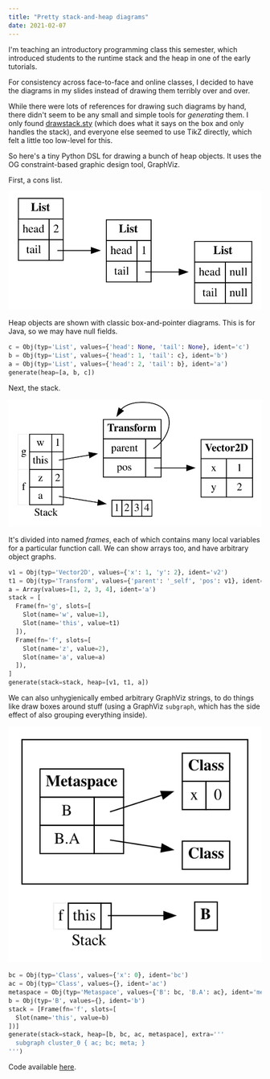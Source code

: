```yaml
---
title: "Pretty stack-and-heap diagrams"
date: 2021-02-07
---
```


I'm teaching an introductory programming class this semester, which introduced students to the runtime stack and the heap in one of the early tutorials.

For consistency across face-to-face and online classes, I decided to have the diagrams in my slides instead of drawing them terribly over and over.

While there were lots of references for drawing such diagrams by hand, there didn't seem to be any small and simple tools for _generating_ them.
I only found [drawstack.sty](http://tug.ctan.org/tex-archive/macros/latex/contrib/drawstack/) (which does what it says on the box and only handles the stack), and everyone else seemed to use TikZ directly, which felt a little too low-level for this.

So here's a tiny Python DSL for drawing a bunch of heap objects.
It uses the OG constraint-based graphic design tool, GraphViz.

First, a cons list.

<img eleventy:formats="svg" eleventy:ignore class="theme-affected" alt="cons list" src="./conslist.svg"></img>

Heap objects are shown with classic box-and-pointer diagrams. This is for Java, so we may have null fields.

```python
c = Obj(typ='List', values={'head': None, 'tail': None}, ident='c')
b = Obj(typ='List', values={'head': 1, 'tail': c}, ident='b')
a = Obj(typ='List', values={'head': 2, 'tail': b}, ident='a')
generate(heap=[a, b, c])
```

Next, the stack.

<img eleventy:formats="svg" eleventy:ignore class="theme-affected" alt="stack which contains references to heap objects" src="./stackheap.svg"></img>

It's divided into named _frames_, each of which contains many local variables for a particular function call.
We can show arrays too, and have arbitrary object graphs.

```python
v1 = Obj(typ='Vector2D', values={'x': 1, 'y': 2}, ident='v2')
t1 = Obj(typ='Transform', values={'parent': '_self', 'pos': v1}, ident='t1')
a = Array(values=[1, 2, 3, 4], ident='a')
stack = [
  Frame(fn='g', slots=[
    Slot(name='w', value=1),
    Slot(name='this', value=t1)
  ]),
  Frame(fn='f', slots=[
    Slot(name='z', value=2),
    Slot(name='a', value=a)
  ]),
]
generate(stack=stack, heap=[v1, t1, a])
```

We can also unhygienically embed arbitrary GraphViz strings, to do things like draw boxes around stuff (using a GraphViz `subgraph`, which has the side effect of also grouping everything inside).

<img eleventy:formats="svg" eleventy:ignore class="theme-affected" alt="metaspace with a box around it" src="./metaspace.svg"></img>

```python
bc = Obj(typ='Class', values={'x': 0}, ident='bc')
ac = Obj(typ='Class', values={}, ident='ac')
metaspace = Obj(typ='Metaspace', values={'B': bc, 'B.A': ac}, ident='meta')
b = Obj(typ='B', values={}, ident='b')
stack = [Frame(fn='f', slots=[
  Slot(name='this', value=b)
])]
generate(stack=stack, heap=[b, bc, ac, metaspace], extra='''
  subgraph cluster_0 { ac; bc; meta; }
''')
```

Code available [here](https://gist.github.com/dariusf/e9b1515f59e6011d566cb6acf13f45a8).
